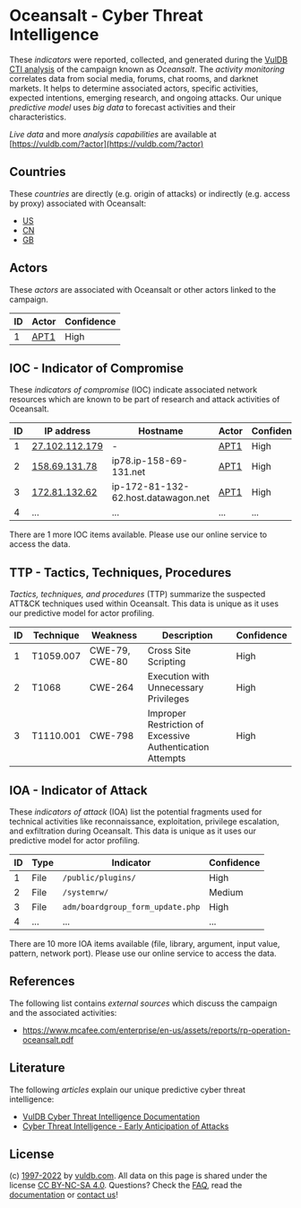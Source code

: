 # Oceansalt - Cyber Threat Intelligence

These _indicators_ were reported, collected, and generated during the [VulDB CTI analysis](https://vuldb.com/?kb.cti) of the campaign known as _Oceansalt_. The _activity monitoring_ correlates data from social media, forums, chat rooms, and darknet markets. It helps to determine associated actors, specific activities, expected intentions, emerging research, and ongoing attacks. Our unique _predictive model_ uses _big data_ to forecast activities and their characteristics.

_Live data_ and more _analysis capabilities_ are available at [https://vuldb.com/?actor](https://vuldb.com/?actor)

## Countries

These _countries_ are directly (e.g. origin of attacks) or indirectly (e.g. access by proxy) associated with Oceansalt:

* [US](https://vuldb.com/?country.us)
* [CN](https://vuldb.com/?country.cn)
* [GB](https://vuldb.com/?country.gb)

## Actors

These _actors_ are associated with Oceansalt or other actors linked to the campaign.

ID | Actor | Confidence
-- | ----- | ----------
1 | [APT1](https://vuldb.com/?actor.apt1) | High

## IOC - Indicator of Compromise

These _indicators of compromise_ (IOC) indicate associated network resources which are known to be part of research and attack activities of Oceansalt.

ID | IP address | Hostname | Actor | Confidence
-- | ---------- | -------- | ----- | ----------
1 | [27.102.112.179](https://vuldb.com/?ip.27.102.112.179) | - | [APT1](https://vuldb.com/?actor.apt1) | High
2 | [158.69.131.78](https://vuldb.com/?ip.158.69.131.78) | ip78.ip-158-69-131.net | [APT1](https://vuldb.com/?actor.apt1) | High
3 | [172.81.132.62](https://vuldb.com/?ip.172.81.132.62) | ip-172-81-132-62.host.datawagon.net | [APT1](https://vuldb.com/?actor.apt1) | High
4 | ... | ... | ... | ...

There are 1 more IOC items available. Please use our online service to access the data.

## TTP - Tactics, Techniques, Procedures

_Tactics, techniques, and procedures_ (TTP) summarize the suspected ATT&CK techniques used within Oceansalt. This data is unique as it uses our predictive model for actor profiling.

ID | Technique | Weakness | Description | Confidence
-- | --------- | -------- | ----------- | ----------
1 | T1059.007 | CWE-79, CWE-80 | Cross Site Scripting | High
2 | T1068 | CWE-264 | Execution with Unnecessary Privileges | High
3 | T1110.001 | CWE-798 | Improper Restriction of Excessive Authentication Attempts | High

## IOA - Indicator of Attack

These _indicators of attack_ (IOA) list the potential fragments used for technical activities like reconnaissance, exploitation, privilege escalation, and exfiltration during Oceansalt. This data is unique as it uses our predictive model for actor profiling.

ID | Type | Indicator | Confidence
-- | ---- | --------- | ----------
1 | File | `/public/plugins/` | High
2 | File | `/systemrw/` | Medium
3 | File | `adm/boardgroup_form_update.php` | High
4 | ... | ... | ...

There are 10 more IOA items available (file, library, argument, input value, pattern, network port). Please use our online service to access the data.

## References

The following list contains _external sources_ which discuss the campaign and the associated activities:

* https://www.mcafee.com/enterprise/en-us/assets/reports/rp-operation-oceansalt.pdf

## Literature

The following _articles_ explain our unique predictive cyber threat intelligence:

* [VulDB Cyber Threat Intelligence Documentation](https://vuldb.com/?kb.cti)
* [Cyber Threat Intelligence - Early Anticipation of Attacks](https://www.scip.ch/en/?labs.20201022)

## License

(c) [1997-2022](https://vuldb.com/?kb.changelog) by [vuldb.com](https://vuldb.com/?kb.about). All data on this page is shared under the license [CC BY-NC-SA 4.0](https://creativecommons.org/licenses/by-nc-sa/4.0/). Questions? Check the [FAQ](https://vuldb.com/?kb.faq), read the [documentation](https://vuldb.com/?kb) or [contact us](https://vuldb.com/?contact)!
